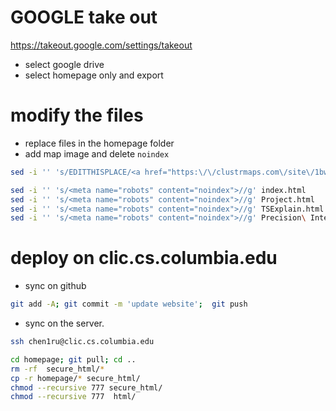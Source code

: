 # GOOGLE take out 

https://takeout.google.com/settings/takeout

- select google drive
- select homepage only and export

# modify the files 
- replace files in the homepage folder
- add map image and delete `noindex`

```bash
sed -i '' 's/EDITTHISPLACE/<a href="https:\/\/clustrmaps.com\/site\/1bwc8"  title="Visit tracker"><img src="https:\/\/www.clustrmaps.com\/map_v2.png?d=KsmYlrZjZoOFkZQbaRUASTztAvL9_2OmjD38hI8orEI&cl=ffffff"\/><\/a>/g' index.html

sed -i '' 's/<meta name="robots" content="noindex">//g' index.html
sed -i '' 's/<meta name="robots" content="noindex">//g' Project.html
sed -i '' 's/<meta name="robots" content="noindex">//g' TSExplain.html
sed -i '' 's/<meta name="robots" content="noindex">//g' Precision\ Interface.html

```

# deploy on clic.cs.columbia.edu

- sync on github
```bash
git add -A; git commit -m 'update website';  git push
```
- sync on the server.
```bash
ssh chen1ru@clic.cs.columbia.edu
```
```bash
cd homepage; git pull; cd ..
rm -rf  secure_html/*
cp -r homepage/* secure_html/
chmod --recursive 777 secure_html/
chmod --recursive 777  html/
```
